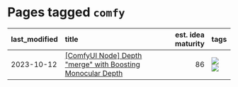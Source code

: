 # Pages tagged `comfy`

|last_modified|title|est. idea maturity|tags
|:---|:---|---:|:---|
|2023-10-12|[[ComfyUI Node] Depth "merge" with Boosting Monocular Depth](../comfy_bmd.md)|86|[![](https://img.shields.io/badge/tag-comfy-95bed6)](../tags/comfy.md) [![](https://img.shields.io/badge/tag-tooling-e3be61)](../tags/tooling.md)|